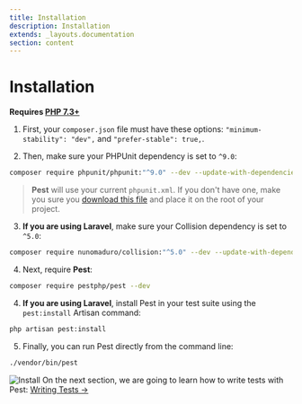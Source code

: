 ```yaml
---
title: Installation
description: Installation
extends: _layouts.documentation
section: content
---
```


# Installation

**Requires [PHP 7.3+](https://php.net/releases/)**

1. First, your `composer.json` file must have these options: `"minimum-stability": "dev",` and `"prefer-stable": true,`.

2. Then, make sure your PHPUnit dependency is set to `^9.0`:

```bash
composer require phpunit/phpunit:"^9.0" --dev --update-with-dependencies
```

> **Pest** will use your current `phpunit.xml`. If you don't have one, make you sure
you [download this file](https://github.com/pestphp/pest/blob/master/stubs/Laravel/phpunit.xml) and
place it on the root of your project.

3. **If you are using Laravel**, make sure your Collision dependency is set to `^5.0`:
```bash
composer require nunomaduro/collision:"^5.0" --dev --update-with-dependencies
```

4. Next, require **Pest**:
```bash
composer require pestphp/pest --dev
```

4. **If you are using Laravel**, install Pest in your test suite using the `pest:install` Artisan command:
```bash
php artisan pest:install
```

5. Finally, you can run Pest directly from the command line:
```bash
./vendor/bin/pest
```

![Install](/assets/img/install.png)
On the next section, we are going to learn how to write tests with Pest: [Writing Tests →](/docs/writing-tests)
